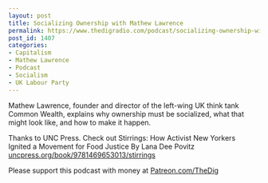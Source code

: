 ```yaml
---
layout: post
title: Socializing Ownership with Mathew Lawrence
permalink: https://www.thedigradio.com/podcast/socializing-ownership-with-mathew-lawrence/index.html
post_id: 1407
categories: 
- Capitalism
- Mathew Lawrence
- Podcast
- Socialism
- UK Labour Party
---
```


Mathew Lawrence, founder and director of the left-wing UK think tank Common Wealth, explains why ownership must be socialized, what that might look like, and how to make it happen.

Thanks to UNC Press. Check out Stirrings: How Activist New Yorkers Ignited a Movement for Food Justice By Lana Dee Povitz 
[uncpress.org/book/9781469653013/stirrings](http://uncpress.org/book/9781469653013/stirrings)

Please support this podcast with money at 
[Patreon.com/TheDig](http://Patreon.com/TheDig)